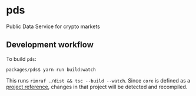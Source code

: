 # pds

Public Data Service for crypto markets

## Development workflow

To build `pds`:

`packages/pds$ yarn run build:watch`

This runs `rimraf ./dist && tsc --build --watch`. Since `core` is defined as a [project reference](https://www.typescriptlang.org/docs/handbook/project-references.html), changes in that project will be detected and recompiled.
